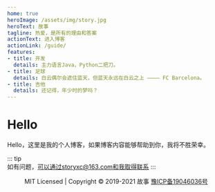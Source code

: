 ```yaml
---
home: true
heroImage: /assets/img/story.jpg
heroText: 故事
tagline: 热爱，是所有的理由和答案
actionText: 进入博客
actionLink: /guide/
features:
- title: 开发
  details: 主力语言Java，Python二把刀。
- title: 足球
  details: 白云偶尔会遮住蓝天，但蓝天永远在白云之上 ———— FC Barcelona。
- title: 吉他
  details: 还记得，年少时的梦吗？
---
```

# Hello
Hello，这里是我的个人博客，如果博客内容能够帮助到你，我将不胜荣幸。

::: tip  
如有问题，可以通过storyxc@163.com和我取得联系
:::

<p style="text-align:center;">MIT Licensed | Copyright © 2019-2021 故事 <a href="http://www.beian.miit.gov.cn" target="_blank" rel="noopener noreferrer">豫ICP备19046036号</a></p>

